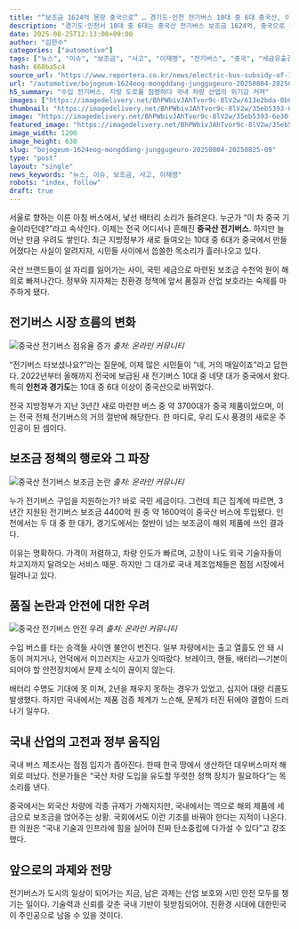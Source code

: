 ```yaml
---
title: "“보조금 1624억 몽땅 중국으로” … 경기도·인천 전기버스 10대 중 6대 중국산, 이재명 “국내기업 타격” 강력 질책"
description: "경기도·인천서 10대 중 6대는 중국산 전기버스 보조금 1624억, 중국으로 흘러 잇따른 고장·사고에 승객 불안 커져 ..."
date: 2025-08-25T12:13:00+09:00
author: "김한수"
categories: ["automotive"]
tags: ["뉴스", "이슈", "보조금", "사고", "이재명", "전기버스", "중국", "세금유출경보", "국산보호정책"]
hash: 668ba5c4
source_url: "https://www.reportera.co.kr/news/electric-bus-subsidy-of-162-4-billion-won-to-china/"
url: "/automotive/bojogeum-1624eog-mongddang-junggugeuro-20250804-20250825-09/"
h5_summary: "수입 전기버스, 지방 도로를 점령하다 국내 차량 산업의 위기감 커져"
images: ["https://imagedelivery.net/BhPWbivJAhTvor9c-8lV2w/613e2bda-8b85-49e7-1d1c-e4b65620d900/public", "https://imagedelivery.net/BhPWbivJAhTvor9c-8lV2w/35eb5393-6e30-4c94-9a70-57855e749d00/public", "https://imagedelivery.net/BhPWbivJAhTvor9c-8lV2w/ec215b20-ef78-4f40-c4cd-fb29dc04cf00/public", "https://imagedelivery.net/BhPWbivJAhTvor9c-8lV2w/c9bb6bef-a3bd-4a3e-367d-1ec362d62800/public"]
thumbnail: "https://imagedelivery.net/BhPWbivJAhTvor9c-8lV2w/35eb5393-6e30-4c94-9a70-57855e749d00/public"
image: "https://imagedelivery.net/BhPWbivJAhTvor9c-8lV2w/35eb5393-6e30-4c94-9a70-57855e749d00/public"
featured_image: "https://imagedelivery.net/BhPWbivJAhTvor9c-8lV2w/35eb5393-6e30-4c94-9a70-57855e749d00/public"
image_width: 1200
image_height: 630
slug: "bojogeum-1624eog-mongddang-junggugeuro-20250804-20250825-09"
type: "post"
layout: "single"
news_keywords: "뉴스, 이슈, 보조금, 사고, 이재명"
robots: "index, follow"
draft: true
---
```


서울로 향하는 이른 아침 버스에서, 낯선 배터리 소리가 들려온다. 누군가 “이 차 중국 기술이라던데?”라고 속삭인다. 이제는 전국 어디서나 흔해진 **중국산 전기버스**. 하지만 늘어난 만큼 우려도 쌓인다. 최근 지방정부가 새로 들여오는 10대 중 6대가 중국에서 만들어졌다는 사실이 알려지자, 시민들 사이에서 씁쓸한 목소리가 흘러나오고 있다.

국산 브랜드들이 설 자리를 잃어가는 사이, 국민 세금으로 마련된 보조금 수천억 원이 해외로 빠져나간다. 정부와 지자체는 친환경 정책에 앞서 품질과 산업 보호라는 숙제를 마주하게 됐다.

## 전기버스 시장 흐름의 변화

![중국산 전기버스 점유율 증가](https://imagedelivery.net/BhPWbivJAhTvor9c-8lV2w/c9bb6bef-a3bd-4a3e-367d-1ec362d62800/public)
*출처: 온라인 커뮤니티*


“전기버스 타보셨나요?”라는 질문에, 이제 많은 시민들이 “네, 거의 매일이죠”라고 답한다. 2022년부터 올해까지 전국에 보급된 새 전기버스 10대 중 네댓 대가 중국에서 왔다. 특히 **인천과 경기도**는 10대 중 6대 이상이 중국산으로 바뀌었다.

전국 지방정부가 지난 3년간 새로 마련한 버스 중 약 3700대가 중국 제품이었으며, 이는 전국 전체 전기버스의 거의 절반에 해당한다. 한 마디로, 우리 도시 풍경의 새로운 주인공이 된 셈이다.

## 보조금 정책의 행로와 그 파장

![중국산 전기버스 보조금 논란](https://imagedelivery.net/BhPWbivJAhTvor9c-8lV2w/ec215b20-ef78-4f40-c4cd-fb29dc04cf00/public)
*출처: 온라인 커뮤니티*


누가 전기버스 구입을 지원하는가? 바로 국민 세금이다. 그런데 최근 집계에 따르면, 3년간 지원된 전기버스 보조금 4400억 원 중 약 1600억이 중국산 버스에 투입됐다. 인천에서는 두 대 중 한 대가, 경기도에서는 절반이 넘는 보조금이 해외 제품에 쓰인 결과다.

이유는 명확하다. 가격이 저렴하고, 차량 인도가 빠르며, 고장이 나도 외국 기술자들이 차고지까지 달려오는 서비스 때문. 하지만 그 대가로 국내 제조업체들은 점점 시장에서 밀려나고 있다.

## 품질 논란과 안전에 대한 우려

![중국산 전기버스 안전 우려](https://imagedelivery.net/BhPWbivJAhTvor9c-8lV2w/613e2bda-8b85-49e7-1d1c-e4b65620d900/public)
*출처: 온라인 커뮤니티*


수입 버스를 타는 승객들 사이엔 불안이 번진다. 일부 차량에서는 출고 열흘도 안 돼 시동이 꺼지거나, 언덕에서 미끄러지는 사고가 잇따랐다. 브레이크, 핸들, 배터리—기본이 되어야 할 안전장치에서 문제 소식이 끊이지 않는다.

배터리 수명도 기대에 못 미쳐, 2년을 채우지 못하는 경우가 있었고, 심지어 대량 리콜도 발생했다. 하지만 국내에서는 제품 검증 체계가 느슨해, 문제가 터진 뒤에야 결함이 드러나기 일쑤다.

## 국내 산업의 고전과 정부 움직임

국내 버스 제조사는 점점 입지가 좁아진다. 한때 한국 땅에서 생산하던 대우버스마저 해외로 떠났다. 전문가들은 “국산 차량 도입을 유도할 뚜렷한 정책 장치가 필요하다”는 목소리를 낸다.

중국에서는 외국산 차량에 각종 규제가 가해지지만, 국내에서는 역으로 해외 제품에 세금으로 보조금을 얹어주는 상황. 국회에서도 이런 기조를 바꿔야 한다는 지적이 나온다. 한 의원은 “국내 기술과 인프라에 힘을 실어야 진짜 탄소중립에 다가설 수 있다”고 강조했다.

## 앞으로의 과제와 전망

전기버스가 도시의 일상이 되어가는 지금, 남은 과제는 산업 보호와 시민 안전 모두를 챙기는 일이다. 기술력과 신뢰를 갖춘 국내 기반이 뒷받침되어야, 친환경 시대에 대한민국이 주인공으로 남을 수 있을 것이다.
